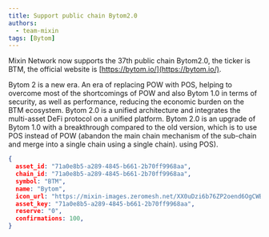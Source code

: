 ```yaml
---
title: Support public chain Bytom2.0
authors:
  - team-mixin
tags: [Bytom]
---
```


Mixin Network now supports the 37th public chain Bytom2.0, the ticker is BTM, the official website is [https://bytom.io/](https://bytom.io/).

<!-- truncate -->

Bytom 2 is a new era. An era of replacing POW with POS, helping to overcome most of the shortcomings of POW and also Bytom 1.0 in terms of security, as well as performance, reducing the economic burden on the BTM ecosystem. Bytom 2.0 is a unified architecture and integrates the multi-asset DeFi protocol on a unified platform.
Bytom 2.0 is an upgrade of Bytom 1.0 with a breakthrough compared to the old version, which is to use POS instead of POW (abandon the main chain mechanism of the sub-chain and merge into a single chain using a single chain). using POS).



```json
{
  asset_id: "71a0e8b5-a289-4845-b661-2b70ff9968aa",
  chain_id: "71a0e8b5-a289-4845-b661-2b70ff9968aa",
  symbol: "BTM",
  name: "Bytom",
  icon_url: "https://mixin-images.zeromesh.net/XX0uDzi6b76ZP2oend6OgCWBUc9QPp1rfoFOIRN40aogbpdT0jp_dV1jgzaCnShK5DD6ETL8xSIQMYOEXrJrvqElwfG-UZ65s35sdg=s128";;,
  asset_key: "71a0e8b5-a289-4845-b661-2b70ff9968aa",
  reserve: "0",
  confirmations: 100,
}
```

